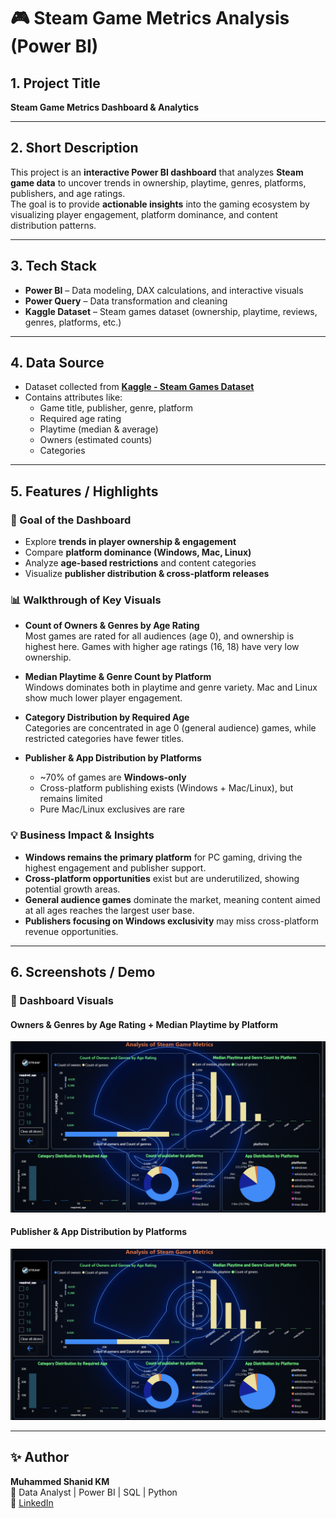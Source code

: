 # 🎮 Steam Game Metrics Analysis (Power BI)

## 1. Project Title  
**Steam Game Metrics Dashboard & Analytics**

---

## 2. Short Description  
This project is an **interactive Power BI dashboard** that analyzes **Steam game data** to uncover trends in ownership, playtime, genres, platforms, publishers, and age ratings.  
The goal is to provide **actionable insights** into the gaming ecosystem by visualizing player engagement, platform dominance, and content distribution patterns.  

---

## 3. Tech Stack  
- **Power BI** – Data modeling, DAX calculations, and interactive visuals  
- **Power Query** – Data transformation and cleaning  
- **Kaggle Dataset** – Steam games dataset (ownership, playtime, reviews, genres, platforms, etc.)  

---

## 4. Data Source  
- Dataset collected from **[Kaggle - Steam Games Dataset](https://www.kaggle.com/)**  
- Contains attributes like:  
  - Game title, publisher, genre, platform  
  - Required age rating  
  - Playtime (median & average)  
  - Owners (estimated counts)  
  - Categories  

---

## 5. Features / Highlights  

### 🎯 Goal of the Dashboard  
- Explore **trends in player ownership & engagement**  
- Compare **platform dominance (Windows, Mac, Linux)**  
- Analyze **age-based restrictions** and content categories  
- Visualize **publisher distribution & cross-platform releases**  

### 📊 Walkthrough of Key Visuals  
- **Count of Owners & Genres by Age Rating**  
  Most games are rated for all audiences (age 0), and ownership is highest here. Games with higher age ratings (16, 18) have very low ownership.  

- **Median Playtime & Genre Count by Platform**  
  Windows dominates both in playtime and genre variety. Mac and Linux show much lower player engagement.  

- **Category Distribution by Required Age**  
  Categories are concentrated in age 0 (general audience) games, while restricted categories have fewer titles.  

- **Publisher & App Distribution by Platforms**  
  - ~70% of games are **Windows-only**  
  - Cross-platform publishing exists (Windows + Mac/Linux), but remains limited  
  - Pure Mac/Linux exclusives are rare  

### 💡 Business Impact & Insights  
- **Windows remains the primary platform** for PC gaming, driving the highest engagement and publisher support.  
- **Cross-platform opportunities** exist but are underutilized, showing potential growth areas.  
- **General audience games** dominate the market, meaning content aimed at all ages reaches the largest user base.  
- **Publishers focusing on Windows exclusivity** may miss cross-platform revenue opportunities.  

---

## 6. Screenshots / Demo  

### 📌 Dashboard Visuals  

#### Owners & Genres by Age Rating + Median Playtime by Platform  
![Steam Dashboard Screenshot 1](Steam%20project%202.png)  

#### Publisher & App Distribution by Platforms  
![Steam Dashboard Screenshot 2](Steam%20project%202.png)  

---

## ✨ Author  
**Muhammed Shanid KM**  
📍 Data Analyst | Power BI | SQL | Python  
🔗 [LinkedIn](https://www.linkedin.com/in/muhammed-shanid-965866303) 
